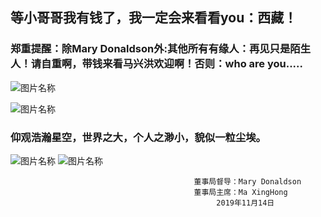 ##  等小哥哥我有钱了，我一定会来看看you：西藏！

###  郑重提醒：除Mary Donaldson外:其他所有有缘人：再见只是陌生人！请自重啊，带钱来看马兴洪欢迎啊！否则：who are you.....
 
![图片名称](http://p0.ifengimg.com/pmop/2017/0901/780DE68757191D0928118AE636FD7BCADD7EE2F3_size110_w1280_h824.jpeg)

![图片名称](http://pic1.win4000.com/wallpaper/2018-07-05/5b3dc77e418af.jpg)

###  仰观浩瀚星空，世界之大，个人之渺小，貌似一粒尘埃。
                                                               
![图片名称](http://youg.cw634.4everdns.com/start.gif)
![图片名称](http://youg.cw634.4everdns.com/fate.jpg)
 
                                             董事局督导：Mary Donaldson
                                             董事局主席：Ma XingHong
                                                  2019年11月14日
